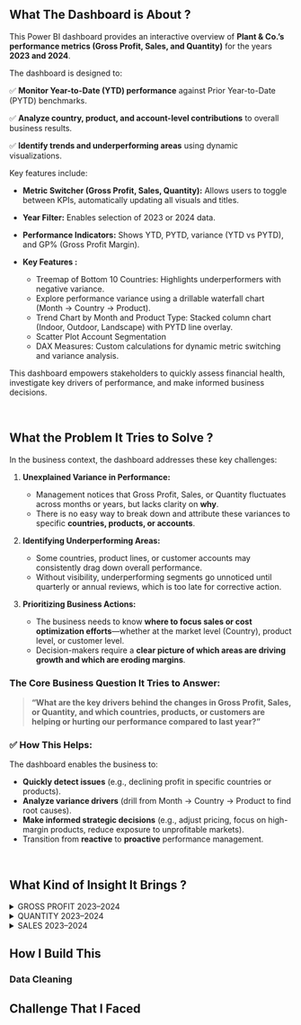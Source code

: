 ##  What The Dashboard is About ?
This Power BI dashboard provides an interactive overview of **Plant & Co.’s performance metrics (Gross Profit, Sales, and Quantity)** for the years **2023 and 2024**.

The dashboard is designed to:

✅ **Monitor Year-to-Date (YTD) performance** against Prior Year-to-Date (PYTD) benchmarks.

✅ **Analyze country, product, and account-level contributions** to overall business results.

✅ **Identify trends and underperforming areas** using dynamic visualizations.

Key features include:

* **Metric Switcher (Gross Profit, Sales, Quantity):** Allows users to toggle between KPIs, automatically updating all visuals and titles.
* **Year Filter:** Enables selection of 2023 or 2024 data.
* **Performance Indicators:** Shows YTD, PYTD, variance (YTD vs PYTD), and GP% (Gross Profit Margin).
* **Key Features :**

  * Treemap of Bottom 10 Countries: Highlights underperformers with negative variance.
  * Explore performance variance using a drillable waterfall chart (Month → Country → Product).
  * Trend Chart by Month and Product Type: Stacked column chart (Indoor, Outdoor, Landscape) with PYTD line overlay.
  * Scatter Plot Account Segmentation
  * DAX Measures: Custom calculations for dynamic metric switching and variance analysis.

This dashboard empowers stakeholders to quickly assess financial health, investigate key drivers of performance, and make informed business decisions.

<br>

## What the Problem It Tries to Solve ?
In the business context, the dashboard addresses these key challenges:

1. **Unexplained Variance in Performance:**

   * Management notices that Gross Profit, Sales, or Quantity fluctuates across months or years, but lacks clarity on **why**.
   * There is no easy way to break down and attribute these variances to specific **countries, products, or accounts**.

2. **Identifying Underperforming Areas:**

   * Some countries, product lines, or customer accounts may consistently drag down overall performance.
   * Without visibility, underperforming segments go unnoticed until quarterly or annual reviews, which is too late for corrective action.

3. **Prioritizing Business Actions:**

   * The business needs to know **where to focus sales or cost optimization efforts**—whether at the market level (Country), product level, or customer level.
   * Decision-makers require a **clear picture of which areas are driving growth and which are eroding margins**.


### The Core Business Question It Tries to Answer:

> **“What are the key drivers behind the changes in Gross Profit, Sales, or Quantity, and which countries, products, or customers are helping or hurting our performance compared to last year?”**


### ✅ How This Helps:

The dashboard enables the business to:

* **Quickly detect issues** (e.g., declining profit in specific countries or products).
* **Analyze variance drivers** (drill from Month → Country → Product to find root causes).
* **Make informed strategic decisions** (e.g., adjust pricing, focus on high-margin products, reduce exposure to unprofitable markets).
* Transition from **reactive** to **proactive** performance management.

<br>


## What Kind of Insight It Brings ?

<details>
  <summary>GROSS PROFIT 2023–2024</summary>
  
### ✅ Overall KPI Highlights
> Overall, total Gross Profit (YTD) dropped from 5.15M in 2023 to 1.40M in 2024 for the same period. However, the YTD vs PYTD gap improved
  significantly from -265K to -78K, indicating that the downward trend has been successfully mitigated. Gross Profit Margin remained relatively
  stable at around 39%, showing that margin structure is well maintained.


### ✅ Monthly Trend
> Monthly trends show sharp fluctuations. In 2023, declines were consistent in Q4, while in 2024 there was a positive spike in February (+117K)
  before declining again in March–April. This highlights the need for a more consistent month-on-month improvement momentum going forward.


### ✅ Product Type Performance
> Outdoor products continue to support growth amid weaknesses in Indoor & Landscape. In 2024, Outdoor recorded a net +44K while other products declined.  
  This signals an opportunity to expand Outdoor’s market share in the right segments.


### ✅ Country Breakdown
> Country analysis shows that some major contributors dropped sharply, such as Canada (-41K), Germany (-25K), and Japan (-19K). Conversely, markets
  like Poland, Qatar, and Thailand posted positive growth, albeit on a smaller scale.  
> **Recommendation**: strengthen strategies in declining markets and scale up in growing ones.”


### ✅ Account Segmentation
> The profitability segmentation scatter plot illustrates where accounts sit in terms of value (YTD sales) and profitability (GP%). Most accounts
  remain clustered in the Low Value–Low GP% quadrant, highlighting a concentration of lower-contributing accounts. A few accounts are beginning to
  shift toward higher GP% areas, though their overall value is still modest. This segmentation helps visualize opportunities for prioritization—accounts
  with high GP% but lower volumes could be targeted with up-sell and cross-sell strategies to move them into the High Value–High GP% quadrant.


### ✨Actionable Key Takeaways✨
- ✔️ **Maintain margins** — control pricing & costs.  
- ✔️ **Drive volume** — future Gross Profit growth hinges on account & key market penetration.  
- ✔️ **Focus on Outdoor** — clear opportunities for strengthening sales in this product.  
- ✔️ **Strengthen market strategy** — address declines in major countries, scale up in positive ones.  
- ✔️ **Ensure monthly consistency** — avoid performance volatility with a more stable sales pipeline.

  <br>
  
</details>

<details>
  <summary>QUANTITY 2023–2024</summary>


### ✅ General Performance (YTD vs PYTD)

| Year | YTD Quantity | PYTD Quantity | Difference | Growth | GP%    |
| ---- | ------------ | ------------- | ---------- | ------ | ------ |
| 2023 | 555.66K      | 538.61K       | +17.05K    | +3.2%  | 39.62% |
| 2024 | 148.47K      | 160.84K       | -12.37K    | -7.7%  | 39.15% |

📌 **Insight:**

* 2023 showed **positive growth** in quantity with healthy profitability.
* 2024 experienced a **notable decline** in volume while maintaining stable GP%, indicating resilience in pricing or cost control.

🎯 **Recommendation:**

* Explore root causes of 2024 volume drop, especially in Q2.
* Maintain cost control to protect margins while rebuilding volume.

<br>

### ✅ Country-Level Breakdown

#### 📉 Top Contributors to Quantity Decline

* **2023:** 🇨🇳 China (-9.76K), 🇫🇷 France (-9.36K), 🇪🇸 Spain (-6.7K)
* **2024:** 🇨🇦 Canada (-5.42K), 🇺🇸 US (-2.45K), 🇭🇺 Hungary, 🇭🇷 Croatia, 🇨🇮 Ivory Coast

#### 📈 Countries with Quantity Growth

* **2023:** 🇸🇦 Saudi Arabia (+11.5K), 🇶🇦 Qatar (+6.7K), 🇨🇴 Colombia (+4.4K)
* **2024:** 🇵🇹 Portugal (+4.1K), 🇹🇭 Thailand (+2.7K), 🇬🇧 UK (+0.6K)

📌 **Insight:**

* Consistent underperformance in major markets like China and Canada impacted overall performance.
* Middle Eastern and Southeast Asian countries show **growth potential**.

🎯 **Recommendation:**

* Deep dive into top-declining markets to fix structural or operational issues.
* Double down on growing regions through local campaigns and distribution partnerships.

<br>

### ✅ Product-Type Breakdown

| Product Type | 2023 Delta | 2024 Delta |
| ------------ | ---------- | ---------- |
| Outdoor      | +24.8K     | -4.1K      |
| Indoor       | -4.7K      | -6.6K      |
| Landscape    | -3.1K      | -1.6K      |

📌 **Insight:**

* **2023:** Outdoor was the **key growth driver**.
* **2024:** All categories declined, with Indoor being the biggest drag.

🎯 **Recommendation:**

* Reevaluate Indoor product strategy: product relevance, pricing, and channel effectiveness.
* Consider targeted relaunch or bundled offers.

<br>

### ✅ Monthly & Quarterly Quantity Trends

#### 2023:

* **Growth Months:** April (+12K), June (+13K)
* **Drop Months:** July (-7K), September (-8K)
* **Best Quarter:** Q2 (157.06K)

#### 2024:

* **Growth Month:** February (+8.2K)
* **Drop Months:** March (-11.6K), April (-9.4K)
* **Worst Quarter:** Q2 (only 18.2K YTD)

📌 **Insight:**

* 2023 showed consistent Q2 performance; 2024 saw sharp early Q2 declines.

🎯 **Recommendation:**

* Reapply Q2 2023 strategies to reverse early-year slumps in 2024.
* Audit March-April campaigns, operations, and market conditions.

<br>

### ✅ Account Profitability Segmentation (Scatter Plot)

📌 **Insight:**

* In both years, many accounts reside in the **low quantity – low GP%** quadrant → potentially unprofitable.
* Some accounts show **low quantity – high GP%**, representing potential for **upselling**.

🎯 **Recommendation:**

* Segment customer base:

  * Focus on profitable accounts with sales potential.
  * Review pricing strategy or cost-to-serve for unprofitable segments.

<br> 

### ⛳ Strategies

| Focus Area   | Key Insight & Recommendation                                                                |
| ------------ | ------------------------------------------------------------------------------------------- |
| Country      | Investigate large drops (China, Canada); scale success in Portugal, Thailand, Saudi Arabia. |
| Product Type | Reboot Indoor strategy; maintain Outdoor relevance.                                         |
| Time Period  | Leverage Q2 seasonal strength from 2023; resolve Q2 2024 downturn immediately.              |
| Account Mgmt | Optimize around profitability, identify upsell opportunities in high GP% segments.          |

<br>

</details>



<details>
  <summary>SALES 2023–2024</summary>


### ✅ Overall Performance (YTD vs PYTD)

| Year | YTD Sales | PYTD Sales | Difference | Growth (%) | GP%    |
| ---- | --------- | ---------- | ---------- | ---------- | ------ |
| 2023 | 13.00M    | 13.51M     | -512K      | -3.8%      | 39.62% |
| 2024 | 3.57M     | 3.71M      | -136K      | -3.7%      | 39.15% |

⛳ **Insight:**

* Both years show **YoY decline in sales**, though **profit margins remain stable**.
* Indicates that **margin efficiency is intact**, but **sales volume needs improvement**.
  
 <br>

### ✅ Country-Level Breakdown

####  Top Declining Countries

* **2023**: 🇨🇳 China (-760K), 🇸🇪 Sweden (-240K), 🇫🇷 France (-150K)
* **2024**: 🇨🇦 Canada (-74K), 🇨🇴 Colombia (-61K), 🇩🇪 Germany (-41K)

#### Countries with Positive Growth

* **2023**: 🇸🇦 Saudi Arabia, 🇵🇭 Philippines, 🇵🇹 Portugal
* **2024**: 🇹🇭 Thailand, 🇵🇭 Philippines, 🇬🇧 United Kingdom

⛳ **Insight:**

* Major contributors to decline include **China, Canada, Colombia, and Germany**.
* **Southeast Asia and Middle East markets** are expanding → consider **marketing and distribution focus** here.

<br>

### ✅ Product-Type Breakdown

| Product Type | 2023 (Delta) | 2024 (Delta) |
| ------------ | ------------ | ------------ |
| Indoor       | -490K        | -145K        |
| Landscape    | -110K        | -118K        |
| Outdoor      | +100K        | +128K        |

⛳ **Insight:**

* **Outdoor** is the **only consistently growing category** across both years.
* Decline in **Indoor and Landscape** suggests **shifting customer preferences**.
  

🎯 **Recommendations:**

* Prioritize **marketing and development for Outdoor** category.
* Evaluate positioning and relevance of Indoor and Landscape products.

<br>

### ✅ Monthly & Quarterly Trends

#### 2023:

* Sharp decline in **Q1 (Feb)** and **Q4 (Oct–Nov)**.
* **Q2 (Apr–Jun)** was the strongest quarter.

#### 2024:

* **February showed positive growth**, but **March and April dropped significantly**.

⛳ **Insight:**

* **Strong seasonality observed**.
* **Q2 is a performance driver**, yet 2024 shows a worrying post-February trend.

🎯 **Recommendations:**

* **Replicate 2023 Q2 success strategies across other quarters**.
* Urgently assess **Q2 2024** performance drivers to avoid continued decline.

<br>

### ✅ Account Profitability Segmentation (Scatter Plot)

⛳ **Insight:**

* Several large accounts deliver **high sales but low GP%** → risky profile.
* Small accounts with **high GP%** offer **upsell opportunities**.
* 2024 shows **slightly better spread**, but many accounts remain in the unprofitable zone.

🎯 **Recommendations:**

* **Resegment the customer base**:

  * Focus acquisition efforts on **small to mid-sized accounts with healthy margins**.
  * Apply **churn management or renegotiate margins** for large low-GP accounts.


#### ✨ Strategic Summary

| Focus Area           | Key Insight & Recommendations                                                                                    |
| -------------------- | ---------------------------------------------------------------------------------------------------------------- |
| **Geography**        | Audit underperforming markets (China, Canada). Redirect resources to growing regions (Thailand, Saudi, PH)       |
| **Product**          | Outdoor = primary growth engine. Indoor & Landscape need repositioning or innovation                             |
| **Quarter Planning** | Q2 = key momentum driver. Needs replication and stronger campaign planning for Q3 and Q4                         |
| **Customer Account** | Prioritize profitable clients. Reevaluate high-volume low-margin accounts. Implement customer tiering strategies |

---

### ✨General Recommendations :✨

1. **Urgent Q2 2024 Action**:

   * Audit marketing campaigns, sales performance, and supply chain conditions.

2. **Market Realignment**:

   * Shift marketing budget to countries with positive trends.

3. **Product-Level Strategy**:

   * Launch special promos and bundles for Outdoor.
   * Reevaluate Indoor product relevance and positioning.

4. **Account Management**:

   * Prioritize accounts with healthy GP%.
   * Implement upselling in high-GP, low-volume segments.


<br>
</details>



## How I Build This

### Data Cleaning




## Challenge That I Faced
